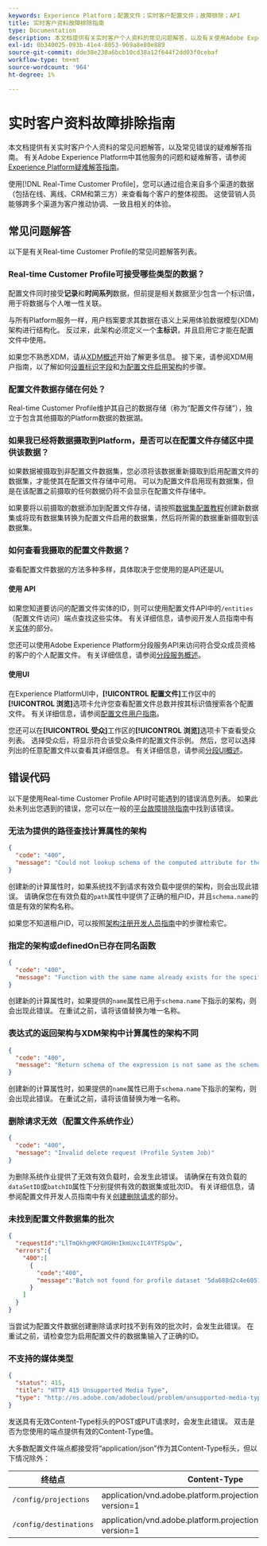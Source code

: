 ```yaml
---
keywords: Experience Platform；配置文件；实时客户配置文件；故障排除；API
title: 实时客户资料故障排除指南
type: Documentation
description: 本文档提供有关实时客户个人资料的常见问题解答，以及有关使用Adobe Experience Platform处理个人资料数据时常见错误的疑难解答指南。
exl-id: 0b340025-093b-41e4-8053-969a8e80e889
source-git-commit: dde38e230a6bcb10cd38a12f644f2dd03f0cebaf
workflow-type: tm+mt
source-wordcount: '964'
ht-degree: 1%

---
```


# 实时客户资料故障排除指南

本文档提供有关实时客户个人资料的常见问题解答，以及常见错误的疑难解答指南。 有关Adobe Experience Platform中其他服务的问题和疑难解答，请参阅[Experience Platform疑难解答指南](../landing/troubleshooting.md)。

使用[!DNL Real-Time Customer Profile]，您可以通过组合来自多个渠道的数据（包括在线、离线、CRM和第三方）来查看每个客户的整体视图。 这使营销人员能够跨多个渠道为客户推动协调、一致且相关的体验。

## 常见问题解答

以下是有关Real-time Customer Profile的常见问题解答列表。

### Real-time Customer Profile可接受哪些类型的数据？

配置文件同时接受&#x200B;**记录**&#x200B;和&#x200B;**时间系列**&#x200B;数据，但前提是相关数据至少包含一个标识值，用于将数据与个人唯一性关联。

与所有Platform服务一样，用户档案要求其数据在语义上采用体验数据模型(XDM)架构进行结构化。 反过来，此架构必须定义一个&#x200B;**主标识**，并且启用它才能在配置文件中使用。

如果您不熟悉XDM，请从[XDM概述](../xdm/home.md)开始了解更多信息。 接下来，请参阅XDM用户指南，以了解如何[设置标识字段](../xdm/tutorials/create-schema-ui.md#identity-field)和[为配置文件启用架构](../xdm/tutorials/create-schema-ui.md#profile)的步骤。

### 配置文件数据存储在何处？

Real-time Customer Profile维护其自己的数据存储（称为“配置文件存储”），独立于包含其他摄取的Platform数据的数据湖。

### 如果我已经将数据摄取到Platform，是否可以在配置文件存储区中提供该数据？

如果数据被摄取到非配置文件数据集，您必须将该数据重新摄取到启用配置文件的数据集，才能使其在配置文件存储中可用。 可以为配置文件启用现有数据集，但是在该配置之前摄取的任何数据仍将不会显示在配置文件存储中。

如果要将以前摄取的数据添加到配置文件存储，请按照[数据集配置教程](./tutorials/dataset-configuration.md)创建新数据集或将现有数据集转换为配置文件启用的数据集，然后将所需的数据重新摄取到该数据集。

### 如何查看我摄取的配置文件数据？

查看配置文件数据的方法多种多样，具体取决于您使用的是API还是UI。

#### 使用 API

如果您知道要访问的配置文件实体的ID，则可以使用配置文件API中的`/entities`（配置文件访问）端点查找这些实体。 有关详细信息，请参阅开发人员指南中有关[实体](./api/entities.md)的部分。

您还可以使用Adobe Experience Platform分段服务API来访问符合受众成员资格的客户的个人配置文件。 有关详细信息，请参阅[分段服务概述](../segmentation/home.md)。

#### 使用UI

在Experience PlatformUI中，**[!UICONTROL 配置文件]**&#x200B;工作区中的&#x200B;**[!UICONTROL 浏览]**&#x200B;选项卡允许您查看配置文件总数并按其标识值搜索各个配置文件。 有关详细信息，请参阅[配置文件用户指南](./ui/user-guide.md)。

您还可以在&#x200B;**[!UICONTROL 受众]**&#x200B;工作区的&#x200B;**[!UICONTROL 浏览]**&#x200B;选项卡下查看受众列表。 选择受众后，将显示符合该受众条件的配置文件示例。 然后，您可以选择列出的任意配置文件以查看其详细信息。 有关详细信息，请参阅[分段UI概述](../segmentation/ui/overview.md)。

## 错误代码

以下是使用Real-time Customer Profile API时可能遇到的错误消息列表。 如果此处未列出您遇到的错误，您可以在一般的[平台故障排除指南](../landing/troubleshooting.md)中找到该错误。

### 无法为提供的路径查找计算属性的架构

```json
{
  "code": "400",
  "message": "Could not lookup schema of the computed attribute for the provided path"
}
```

创建新的计算属性时，如果系统找不到请求有效负载中提供的架构，则会出现此错误。 请确保您在有效负载的`path`属性中提供了正确的租户ID，并且`schema.name`的值是有效的架构名称。

如果您不知道租户ID，可以按照[架构注册开发人员指南](../xdm/api/getting-started.md)中的步骤检索它。

### 指定的架构或definedOn已存在同名函数

```json
{
  "code": "400",
  "message": "Function with the same name already exists for the specified schema or definedOn"
}
```

创建新的计算属性时，如果提供的`name`属性已用于`schema.name`下指示的架构，则会出现此错误。 在重试之前，请将该值替换为唯一名称。

### 表达式的返回架构与XDM架构中计算属性的架构不同

```json
{
  "code": "400",
  "message": "Return schema of the expression is not same as the schema of the computed attribute in the XDM schema"
}
```

创建新的计算属性时，如果提供的`name`属性已用于`schema.name`下指示的架构，则会出现此错误。 在重试之前，请将该值替换为唯一名称。

### 删除请求无效（配置文件系统作业）

```json
{
  "code": "400",
  "message": "Invalid delete request (Profile System Job)"
}
```

为删除系统作业提供了无效有效负载时，会发生此错误。 请确保在有效负载的`dataSetID`或`batchID`属性下分别提供有效的数据集或批次ID。 有关详细信息，请参阅配置文件开发人员指南中有关[创建删除请求](./api/profile-system-jobs.md#create-a-delete-request)的部分。

### 未找到配置文件数据集的批次

```json
{
  "requestId":"LlTmQkhgHKFGHGHnIkmUxcIL4YTFSpQw",
  "errors":{
    "400":[
      {
        "code":"400",
        "message":"Batch not found for profile dataset '5da688d2c4e60518ad25b7b1'"
      }
    ]
  }
}
```

当尝试为配置文件数据创建删除请求时找不到有效的批次时，会发生此错误。 在重试之前，请检查您为启用配置文件的数据集输入了正确的ID。

### 不支持的媒体类型

```json
{
  "status": 415,
  "title": "HTTP 415 Unsupported Media Type",
  "type": "http://ns.adobe.com/adobecloud/problem/unsupported-media-type"
}
```

发送具有无效Content-Type标头的POST或PUT请求时，会发生此错误。 双击是否为您使用的端点提供有效的Content-Type值。

大多数配置文件端点都接受将“application/json”作为其Content-Type标头，但以下情况除外：

| 终结点 | Content-Type |
| --- | --- |
| `/config/projections` | application/vnd.adobe.platform.projectionConfig+json； version=1 |
| `/config/destinations` | application/vnd.adobe.platform.projectionDestination+json； version=1 |
